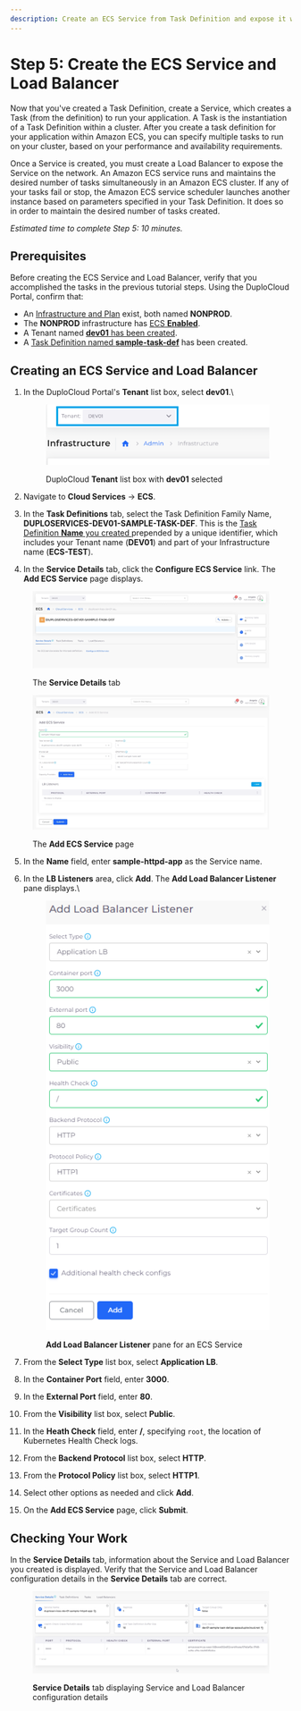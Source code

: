 ```yaml
---
description: Create an ECS Service from Task Definition and expose it with a Load Balancer
---
```


# Step 5: Create the ECS Service and Load Balancer

Now that you've created a Task Definition, create a Service, which creates a Task (from the definition) to run your application. A Task is the instantiation of a Task Definition within a cluster. After you create a task definition for your application within Amazon ECS, you can specify multiple tasks to run on your cluster, based on your performance and availability requirements.&#x20;

Once a Service is created, you must create a Load Balancer to expose the Service on the network. An Amazon ECS service runs and maintains the desired number of tasks simultaneously in an Amazon ECS cluster.  If any of your tasks fail or stop, the Amazon ECS service scheduler launches another instance based on parameters specified in your Task Definition. It does so in order to maintain the desired number of tasks created.

_Estimated time to complete Step 5: 10 minutes._

## Prerequisites <a href="#id-0-toc-title" id="id-0-toc-title"></a>

Before creating the ECS Service and Load Balancer, verify that you accomplished the tasks in the previous tutorial steps. Using the DuploCloud Portal, confirm that:

* An [Infrastructure and Plan](../step-1-infrastructure.md) exist, both named **NONPROD**.
* The **NONPROD** infrastructure has [ECS **Enabled**](../step-1-infrastructure.md#check-your-work).&#x20;
* A Tenant named [**dev01** has been created](../step-2-tenant.md).
* A [Task Definition named **sample-task-def**](step-4-create-app-via-ecs.md) has been created.

## Creating an ECS Service and Load Balancer&#x20;

1.  In the DuploCloud Portal's **Tenant** list box, select **dev01**.\


    <div align="left">

    <figure><img src="../../../.gitbook/assets/tenant_dev01 (5).png" alt=""><figcaption><p>DuploCloud <strong>Tenant</strong> list box with <strong>dev01</strong> selected</p></figcaption></figure>

    </div>


2. Navigate to **Cloud Services** -> **ECS**.
3. In the **Task Definitions** tab, select the Task Definition Family Name, **DUPLOSERVICES-DEV01-SAMPLE-TASK-DEF**. This is the [Task Definition **Name** you created ](step-4-create-app-via-ecs.md#creating-a-task-definition)prepended by a unique identifier, which includes your Tenant name (**DEV01**) and part of your Infrastructure name (**ECS-TEST**).&#x20;
4. In the **Service Details** tab, click the **Configure ECS Service** link. The **Add ECS Service** page displays.

<figure><img src="../../../.gitbook/assets/screenshot-nimbusweb.me-2024.02.17-16_53_00.png" alt=""><figcaption><p>The <strong>Service Details</strong> tab </p></figcaption></figure>

<figure><img src="../../../.gitbook/assets/screenshot-nimbusweb.me-2024.02.17-16_57_05.png" alt=""><figcaption><p>The <strong>Add ECS Service</strong> page</p></figcaption></figure>

5. In the **Name** field, enter **sample-httpd-app** as the Service name.
6.  In the **LB Listeners** area, click **Add**. The **Add Load Balancer Listener** pane displays.\


    <div align="left">

    <figure><img src="../../../.gitbook/assets/dockerq.png" alt=""><figcaption><p><strong>Add Load Balancer Listener</strong> pane for an ECS Service</p></figcaption></figure>

    </div>


7. From the **Select Type** list box, select **Application LB**.
8. In the **Container Port** field, enter **3000**.
9. In the **External Port** field, enter **80**.
10. From the **Visibility** list box, select **Public**.
11. In the **Heath Check** field, enter **/**, specifying `root`, the location of Kubernetes Health Check logs.
12. From the **Backend Protocol** list box, select **HTTP**.
13. From the **Protocol Policy** list box, select **HTTP1**.
14. Select other options as needed and click **Add**.
15. On the **Add ECS Service** page, click **Submit**.&#x20;

## Checking Your Work

In the **Service Details** tab, information about the Service and Load Balancer you created is displayed. Verify that the Service and Load Balancer configuration details in the **Service Details** tab are correct.

<figure><img src="../../../.gitbook/assets/screenshot-nimbusweb.me-2024.02.17-17_10_40.png" alt=""><figcaption><p><strong>Service Details</strong> tab displaying Service and Load Balancer configuration details</p></figcaption></figure>
